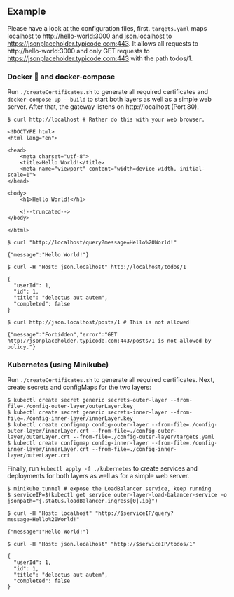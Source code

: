 ## Example

Please have a look at the configuration files, first. `targets.yaml` maps localhost to http://hello-world:3000 and json.localhost to https://jsonplaceholder.typicode.com:443. It allows all requests to http://hello-world:3000 and only GET requests to https://jsonplaceholder.typicode.com:443 with the path todos/1.

### Docker 🐳 and docker-compose

Run `./createCertificates.sh` to generate all required certificates and `docker-compose up --build` to start both layers as well as a simple web server. After that, the gateway listens on http://localhost (Port 80). 

```shell
$ curl http://localhost # Rather do this with your web browser.

<!DOCTYPE html>
<html lang="en">

<head>
    <meta charset="utf-8">
    <title>Hello World!</title>
    <meta name="viewport" content="width=device-width, initial-scale=1">
</head>

<body>
    <h1>Hello World!</h1>

    <!--truncated-->
</body>

</html>

$ curl "http://localhost/query?message=Hello%20World!"

{"message":"Hello World!"}

$ curl -H "Host: json.localhost" http://localhost/todos/1

{
  "userId": 1,
  "id": 1,
  "title": "delectus aut autem",
  "completed": false
}

$ curl http://json.localhost/posts/1 # This is not allowed

{"message":"Forbidden","error":"GET http://jsonplaceholder.typicode.com:443/posts/1 is not allowed by policy."}
```

### Kubernetes (using Minikube)

Run `./createCertificates.sh` to generate all required certificates. Next, create secrets and configMaps for the two layers:

```shell
$ kubectl create secret generic secrets-outer-layer --from-file=./config-outer-layer/outerLayer.key
$ kubectl create secret generic secrets-inner-layer --from-file=./config-inner-layer/innerLayer.key
$ kubectl create configmap config-outer-layer --from-file=./config-outer-layer/innerLayer.crt --from-file=./config-outer-layer/outerLayer.crt --from-file=./config-outer-layer/targets.yaml
$ kubectl create configmap config-inner-layer --from-file=./config-inner-layer/innerLayer.crt --from-file=./config-inner-layer/outerLayer.crt
```

Finally, run `kubectl apply -f ./kubernetes` to create services and deployments for both layers as well as for a simple web server.

```shell
$ minikube tunnel # expose the LoadBalancer service, keep running
$ serviceIP=$(kubectl get service outer-layer-load-balancer-service -o jsonpath="{.status.loadBalancer.ingress[0].ip}")

$ curl -H "Host: localhost" "http://$serviceIP/query?message=Hello%20World!"

{"message":"Hello World!"}

$ curl -H "Host: json.localhost" "http://$serviceIP/todos/1"

{
  "userId": 1,
  "id": 1,
  "title": "delectus aut autem",
  "completed": false
}
```
